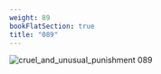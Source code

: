 ```yaml
---
weight: 89
bookFlatSection: true
title: "089"
---
```


![cruel_and_unusual_punishment 089 ](../../jpg/cup_089.jpg)


